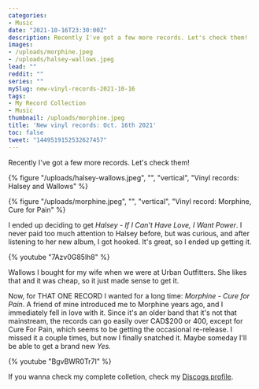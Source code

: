 ```yaml
---
categories:
- Music
date: "2021-10-16T23:30:00Z"
description: Recently I've got a few more records. Let's check them!
images:
- /uploads/morphine.jpeg
- /uploads/halsey-wallows.jpeg
lead: ""
reddit: ""
series: ""
mySlug: new-vinyl-records-2021-10-16
tags:
- My Record Collection
- Music
thumbnail: /uploads/morphine.jpeg
title: 'New vinyl records: Oct. 16th 2021'
toc: false
tweet: "1449519152532627457"
---
```

Recently I've got a few more records. Let's check them!

<!--more-->

{% figure "/uploads/halsey-wallows.jpeg", "", "vertical", "Vinyl records: Halsey and Wallows" %}

{% figure "/uploads/morphine.jpeg", "", "vertical", "Vinyl record: Morphine, Cure for Pain" %}

I ended up deciding to get _Halsey - If I Can't Have Love, I Want Power_. I never paid too much attention to Halsey before, but was curious, and after listening to her new album, I got hooked. It's great, so I ended up getting it.

{% youtube "7Azv0G85lh8" %}

Wallows I bought for my wife when we were at Urban Outfitters. She likes that and it was cheap, so it just made sense to get it.

Now, for THAT ONE RECORD I wanted for a long time: _Morphine - Cure for Pain_. A friend of mine introduced me to Morphine years ago, and I immediately fell in love with it. Since it's an older band that it's not that mainstream, the records can go easily over CAD$200 or 400, except for Cure For Pain, which seems to be getting the occasional re-release. I missed it a couple times, but now I finally snatched it. Maybe someday I'll be able to get a brand new _Yes._

{% youtube "BgvBWR0Tr7I" %}

If you wanna check my complete colletion, check my [Discogs profile](https://www.discogs.com/user/falconsensei/collection).
